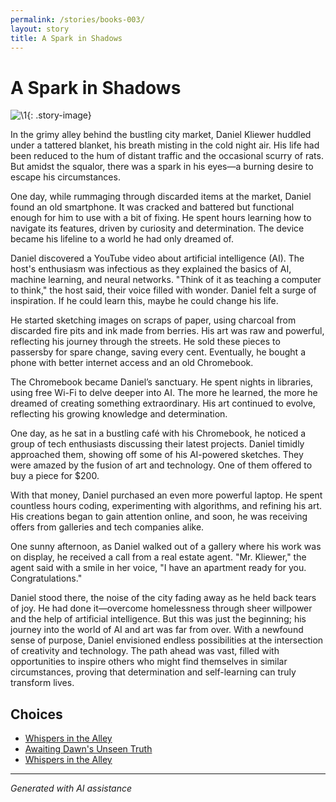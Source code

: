 ```yaml
---
permalink: /stories/books-003/
layout: story
title: A Spark in Shadows
---
```


# A Spark in Shadows

![\1](/input_images/books-003){: .story-image}

In the grimy alley behind the bustling city market, Daniel Kliewer huddled under a tattered blanket, his breath misting in the cold night air. His life had been reduced to the hum of distant traffic and the occasional scurry of rats. But amidst the squalor, there was a spark in his eyes—a burning desire to escape his circumstances.

One day, while rummaging through discarded items at the market, Daniel found an old smartphone. It was cracked and battered but functional enough for him to use with a bit of fixing. He spent hours learning how to navigate its features, driven by curiosity and determination. The device became his lifeline to a world he had only dreamed of.

Daniel discovered a YouTube video about artificial intelligence (AI). The host's enthusiasm was infectious as they explained the basics of AI, machine learning, and neural networks. "Think of it as teaching a computer to think," the host said, their voice filled with wonder. Daniel felt a surge of inspiration. If he could learn this, maybe he could change his life.

He started sketching images on scraps of paper, using charcoal from discarded fire pits and ink made from berries. His art was raw and powerful, reflecting his journey through the streets. He sold these pieces to passersby for spare change, saving every cent. Eventually, he bought a phone with better internet access and an old Chromebook.

The Chromebook became Daniel’s sanctuary. He spent nights in libraries, using free Wi-Fi to delve deeper into AI. The more he learned, the more he dreamed of creating something extraordinary. His art continued to evolve, reflecting his growing knowledge and determination.

One day, as he sat in a bustling café with his Chromebook, he noticed a group of tech enthusiasts discussing their latest projects. Daniel timidly approached them, showing off some of his AI-powered sketches. They were amazed by the fusion of art and technology. One of them offered to buy a piece for $200.

With that money, Daniel purchased an even more powerful laptop. He spent countless hours coding, experimenting with algorithms, and refining his art. His creations began to gain attention online, and soon, he was receiving offers from galleries and tech companies alike.

One sunny afternoon, as Daniel walked out of a gallery where his work was on display, he received a call from a real estate agent. "Mr. Kliewer," the agent said with a smile in her voice, "I have an apartment ready for you. Congratulations."

Daniel stood there, the noise of the city fading away as he held back tears of joy. He had done it—overcome homelessness through sheer willpower and the help of artificial intelligence. But this was just the beginning; his journey into the world of AI and art was far from over. With a newfound sense of purpose, Daniel envisioned endless possibilities at the intersection of creativity and technology. The path ahead was vast, filled with opportunities to inspire others who might find themselves in similar circumstances, proving that determination and self-learning can truly transform lives.


## Choices

* [Whispers in the Alley](/stories/20221013_133924)
* [Awaiting Dawn's Unseen Truth](/stories/B0BW23BXYN01S001)
* [Whispers in the Alley](/stories/20221014_134512)


---
*Generated with AI assistance*
